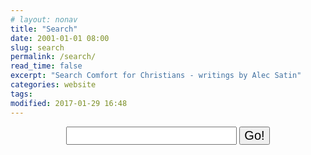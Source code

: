 ```yaml
---
# layout: nonav
title: "Search"
date: 2001-01-01 08:00
slug: search
permalink: /search/
read_time: false
excerpt: "Search Comfort for Christians - writings by Alec Satin"
categories: website
tags:
modified: 2017-01-29 16:48
---
```

<form action="get" id="site_search">
<center>
  <input style="font-size:20px;" type="text" id="search_box">
  <input style="font-size:20px;" type="submit" value="Go!">
</center>
</form>

<ul id="search_results"></ul>

<script src="/assets/js/lunr.min.js"></script>
<script src="https://ajax.googleapis.com/ajax/libs/jquery/1.11.3/jquery.min.js"></script>
<script src="/assets/js/search.js"></script>
